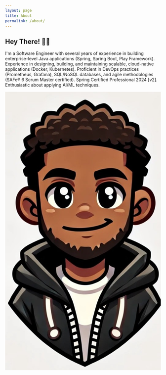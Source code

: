 ```yaml
---
layout: page
title: About
permalink: /about/
---
```


## Hey There! 👋🏽

I'm a Software Engineer with several years of experience in building enterprise-level Java applications (Spring, Spring Boot, Play Framework). Experience in designing, building, and maintaining scalable, cloud-native applications (Docker, Kubernetes). Proficient in DevOps practices (Prometheus, Grafana), SQL/NoSQL databases, and agile methodologies (SAFe® 6 Scrum Master certified). Spring Certified Professional 2024 [v2]. Enthusiastic about applying AI/ML techniques.

![Alt text](/site/assets/me.jpeg)